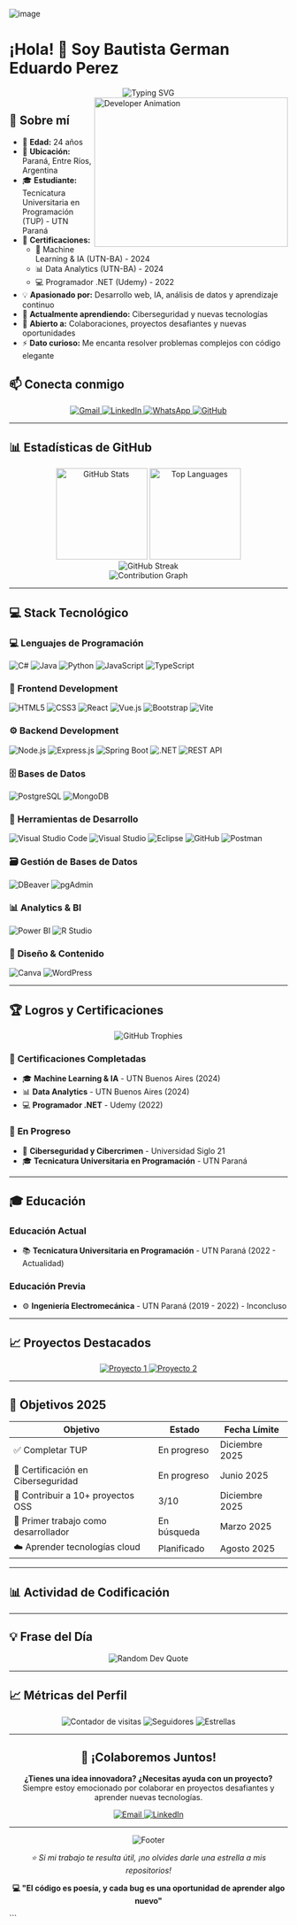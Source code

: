 ![image](https://github.com/user-attachments/assets/940a9c3d-8faf-47fb-9b75-1c1a59852ed5)
# ¡Hola! 👋 Soy Bautista German Eduardo Perez

<div align="center">
  <img src="https://readme-typing-svg.herokuapp.com?font=Fira+Code&size=22&duration=3000&pause=1000&color=00D9FF&center=true&vCenter=true&width=600&lines=Desarrollador+Full+Stack;Estudiante+de+Programaci%C3%B3n;Especialista+en+IA+y+Data+Analytics;Siempre+aprendiendo+algo+nuevo" alt="Typing SVG" />
</div>

<img align="right" height="270px" alt="Developer Animation" width="350" src="https://i.pinimg.com/originals/e4/26/70/e426702edf874b181aced1e2fa5c6cde.gif" />

## 🚀 Sobre mí

- 🎂 **Edad:** 24 años
- 📍 **Ubicación:** Paraná, Entre Ríos, Argentina
- 🎓 **Estudiante:** Tecnicatura Universitaria en Programación (TUP) - UTN Paraná
- 📜 **Certificaciones:** 
  - 🤖 Machine Learning & IA (UTN-BA) - 2024
  - 📊 Data Analytics (UTN-BA) - 2024
  - 💻 Programador .NET (Udemy) - 2022
- 💡 **Apasionado por:** Desarrollo web, IA, análisis de datos y aprendizaje continuo
- 🌱 **Actualmente aprendiendo:** Ciberseguridad y nuevas tecnologías
- 👥 **Abierto a:** Colaboraciones, proyectos desafiantes y nuevas oportunidades
- ⚡ **Dato curioso:** Me encanta resolver problemas complejos con código elegante

## 📫 Conecta conmigo

<div align="center">
  <a href="mailto:bautistaperez032@gmail.com">
    <img src="https://img.shields.io/badge/Gmail-D14836?style=for-the-badge&logo=gmail&logoColor=white" alt="Gmail"/>
  </a>
  <a href="https://www.linkedin.com/in/bautista-german-eduardo-perez-6890b1324/">
    <img src="https://img.shields.io/badge/LinkedIn-0077B5?style=for-the-badge&logo=linkedin&logoColor=white" alt="LinkedIn"/>
  </a>
  <a href="tel:+5403435248337">
    <img src="https://img.shields.io/badge/WhatsApp-25D366?style=for-the-badge&logo=whatsapp&logoColor=white" alt="WhatsApp"/>
  </a>
  <a href="https://github.com/BauuPerez">
    <img src="https://img.shields.io/badge/GitHub-100000?style=for-the-badge&logo=github&logoColor=white" alt="GitHub"/>
  </a>
</div>

---

## 📊 Estadísticas de GitHub

<div align="center">
  <img src="https://github-readme-stats.vercel.app/api?username=BauuPerez&show_icons=true&theme=tokyonight&hide_border=true&count_private=true" alt="GitHub Stats" height="165"/>
  <img src="https://github-readme-stats.vercel.app/api/top-langs/?username=BauuPerez&layout=compact&theme=tokyonight&hide_border=true&langs_count=8" alt="Top Languages" height="165"/>
</div>

<div align="center">
  <img src="https://github-readme-streak-stats.herokuapp.com/?user=BauuPerez&theme=tokyonight&hide_border=true" alt="GitHub Streak"/>
</div>

<div align="center">
  <img src="https://github-readme-activity-graph.vercel.app/graph?username=BauuPerez&theme=tokyo-night&hide_border=true&area=true" alt="Contribution Graph"/>
</div>

---

## 💻 Stack Tecnológico

### 💻 **Lenguajes de Programación**
<div>
  <img alt="C#" src="https://img.shields.io/badge/C%23-239120?style=for-the-badge&logo=c-sharp&logoColor=white"/>
  <img alt="Java" src="https://img.shields.io/badge/Java-ED8B00?style=for-the-badge&logo=openjdk&logoColor=white"/>
  <img alt="Python" src="https://img.shields.io/badge/Python-3776AB?style=for-the-badge&logo=python&logoColor=white"/>
  <img alt="JavaScript" src="https://img.shields.io/badge/JavaScript-F7DF1E?style=for-the-badge&logo=javascript&logoColor=black"/>
  <img alt="TypeScript" src="https://img.shields.io/badge/TypeScript-007ACC?style=for-the-badge&logo=typescript&logoColor=white"/>
</div>

### 🎨 **Frontend Development**
<div>
  <img alt="HTML5" src="https://img.shields.io/badge/HTML5-E34F26?style=for-the-badge&logo=html5&logoColor=white"/>
  <img alt="CSS3" src="https://img.shields.io/badge/CSS3-1572B6?style=for-the-badge&logo=css3&logoColor=white"/>
  <img alt="React" src="https://img.shields.io/badge/React-20232A?style=for-the-badge&logo=react&logoColor=61DAFB"/>
  <img alt="Vue.js" src="https://img.shields.io/badge/Vue.js-35495E?style=for-the-badge&logo=vue.js&logoColor=4FC08D"/>
  <img alt="Bootstrap" src="https://img.shields.io/badge/Bootstrap-563D7C?style=for-the-badge&logo=bootstrap&logoColor=white"/>
  <img alt="Vite" src="https://img.shields.io/badge/Vite-646CFF?style=for-the-badge&logo=vite&logoColor=white"/>
</div>

### ⚙️ **Backend Development**
<div>
  <img alt="Node.js" src="https://img.shields.io/badge/Node.js-43853D?style=for-the-badge&logo=node.js&logoColor=white"/>
  <img alt="Express.js" src="https://img.shields.io/badge/Express.js-404D59?style=for-the-badge&logo=express&logoColor=white"/>
  <img alt="Spring Boot" src="https://img.shields.io/badge/Spring_Boot-6DB33F?style=for-the-badge&logo=spring&logoColor=white"/>
  <img alt=".NET" src="https://img.shields.io/badge/.NET-5C2D91?style=for-the-badge&logo=.net&logoColor=white"/>
  <img alt="REST API" src="https://img.shields.io/badge/REST_API-02569B?style=for-the-badge&logo=rest&logoColor=white"/>
</div>

### 🗄️ **Bases de Datos**
<div>
  <img alt="PostgreSQL" src="https://img.shields.io/badge/PostgreSQL-316192?style=for-the-badge&logo=postgresql&logoColor=white"/>
  <img alt="MongoDB" src="https://img.shields.io/badge/MongoDB-4EA94B?style=for-the-badge&logo=mongodb&logoColor=white"/>
</div>

### 🔧 **Herramientas de Desarrollo**
<div>
  <img alt="Visual Studio Code" src="https://img.shields.io/badge/VS_Code-0078D4?style=for-the-badge&logo=visual%20studio%20code&logoColor=white"/>
  <img alt="Visual Studio" src="https://img.shields.io/badge/Visual_Studio-5C2D91?style=for-the-badge&logo=visual-studio&logoColor=white"/>
  <img alt="Eclipse" src="https://img.shields.io/badge/Eclipse-FE7A16?style=for-the-badge&logo=Eclipse&logoColor=white"/>
  <img alt="GitHub" src="https://img.shields.io/badge/GitHub-100000?style=for-the-badge&logo=github&logoColor=white"/>
  <img alt="Postman" src="https://img.shields.io/badge/Postman-FF6C37?style=for-the-badge&logo=postman&logoColor=white"/>
</div>

### 🗃️ **Gestión de Bases de Datos**
<div>
  <img alt="DBeaver" src="https://img.shields.io/badge/DBeaver-372923?style=for-the-badge&logo=dbeaver&logoColor=white"/>
  <img alt="pgAdmin" src="https://img.shields.io/badge/pgAdmin-336791?style=for-the-badge&logo=postgresql&logoColor=white"/>
</div>

### 📊 **Analytics & BI**
<div>
  <img alt="Power BI" src="https://img.shields.io/badge/Power_BI-F2C811?style=for-the-badge&logo=powerbi&logoColor=black"/>
  <img alt="R Studio" src="https://img.shields.io/badge/RStudio-4285F4?style=for-the-badge&logo=rstudio&logoColor=white"/>
</div>

### 🎨 **Diseño & Contenido**
<div>
  <img alt="Canva" src="https://img.shields.io/badge/Canva-%2300C4CC.svg?&style=for-the-badge&logo=Canva&logoColor=white"/>
  <img alt="WordPress" src="https://img.shields.io/badge/WordPress-%23117AC9.svg?style=for-the-badge&logo=WordPress&logoColor=white"/>
</div>

---

## 🏆 Logros y Certificaciones

<div align="center">
  <img src="https://github-profile-trophy.vercel.app/?username=BauuPerez&theme=tokyonight&no-frame=true&row=1&column=6" alt="GitHub Trophies"/>
</div>

### 📜 **Certificaciones Completadas**
- 🎓 **Machine Learning & IA** - UTN Buenos Aires (2024)
- 📊 **Data Analytics** - UTN Buenos Aires (2024)
- 💻 **Programador .NET** - Udemy (2022)

### 🎯 **En Progreso**
- 🔐 **Ciberseguridad y Cibercrimen** - Universidad Siglo 21
- 🎓 **Tecnicatura Universitaria en Programación** - UTN Paraná

---

## 🎓 Educación

### **Educación Actual**
- 📚 **Tecnicatura Universitaria en Programación** - UTN Paraná (2022 - Actualidad)

### **Educación Previa**
- ⚙️ **Ingeniería Electromecánica** - UTN Paraná (2019 - 2022) - Inconcluso

---

## 📈 Proyectos Destacados

<div align="center">
  <a href="https://github.com/BauuPerez/proyecto-destacado-1">
    <img src="https://github-readme-stats.vercel.app/api/pin/?username=BauuPerez&repo=proyecto-destacado-1&theme=tokyonight&hide_border=true" alt="Proyecto 1"/>
  </a>
  <a href="https://github.com/BauuPerez/proyecto-destacado-2">
    <img src="https://github-readme-stats.vercel.app/api/pin/?username=BauuPerez&repo=proyecto-destacado-2&theme=tokyonight&hide_border=true" alt="Proyecto 2"/>
  </a>
</div>

---

## 🎯 Objetivos 2025

<div align="center">
  
| Objetivo | Estado | Fecha Límite |
|----------|--------|--------------|
| ✅ Completar TUP | En progreso | Diciembre 2025 |
| 🔐 Certificación en Ciberseguridad | En progreso | Junio 2025 |
| 🚀 Contribuir a 10+ proyectos OSS | 3/10 | Diciembre 2025 |
| 💼 Primer trabajo como desarrollador | En búsqueda | Marzo 2025 |
| ☁️ Aprender tecnologías cloud | Planificado | Agosto 2025 |

</div>

---

## 📊 Actividad de Codificación

<!--START_SECTION:waka-->
<!--END_SECTION:waka-->

---

## 💡 Frase del Día

<div align="center">
  <img src="https://quotes-github-readme.vercel.app/api?type=horizontal&theme=tokyonight" alt="Random Dev Quote"/>
</div>

---

## 📈 Métricas del Perfil

<div align="center">
  <img src="https://komarev.com/ghpvc/?username=BauuPerez&label=Visitas%20al%20perfil&color=0e75b6&style=for-the-badge" alt="Contador de visitas" />
  <img src="https://img.shields.io/github/followers/BauuPerez?label=Seguidores&style=for-the-badge&color=blue" alt="Seguidores"/>
  <img src="https://img.shields.io/github/stars/BauuPerez?label=Estrellas&style=for-the-badge&color=yellow" alt="Estrellas"/>
</div>

---

<div align="center">
  <h2>🤝 ¡Colaboremos Juntos!</h2>
  <p>
    <strong>¿Tienes una idea innovadora? ¿Necesitas ayuda con un proyecto?</strong><br>
    Siempre estoy emocionado por colaborar en proyectos desafiantes y aprender nuevas tecnologías.
  </p>
  
  <div>
    <a href="mailto:bautistaperez032@gmail.com">
      <img src="https://img.shields.io/badge/Envíame%20un%20email-D14836?style=for-the-badge&logo=gmail&logoColor=white" alt="Email"/>
    </a>
    <a href="https://www.linkedin.com/in/bautista-german-eduardo-perez-6890b1324/">
      <img src="https://img.shields.io/badge/Conecta%20en%20LinkedIn-0077B5?style=for-the-badge&logo=linkedin&logoColor=white" alt="LinkedIn"/>
    </a>
  </div>
</div>

---

<div align="center">
  <img src="https://capsule-render.vercel.app/api?type=waving&color=gradient&height=100&section=footer" alt="Footer"/>
  
  <p><i>⭐️ Si mi trabajo te resulta útil, ¡no olvides darle una estrella a mis repositorios!</i></p>
  <p><strong>💻 "El código es poesía, y cada bug es una oportunidad de aprender algo nuevo"</strong></p>
</div>
```

